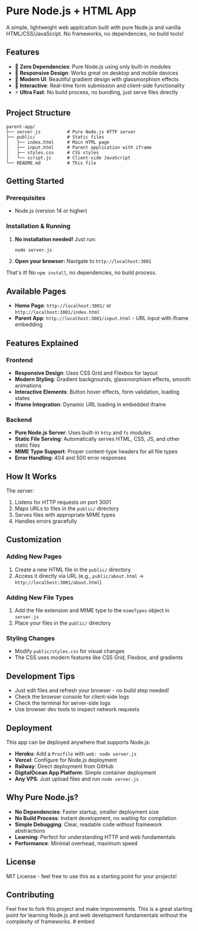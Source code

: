 # Pure Node.js + HTML App

A simple, lightweight web application built with pure Node.js and vanilla HTML/CSS/JavaScript. No frameworks, no dependencies, no build tools!

## Features

- 🚀 **Zero Dependencies**: Pure Node.js using only built-in modules
- 📱 **Responsive Design**: Works great on desktop and mobile devices
- 🎨 **Modern UI**: Beautiful gradient design with glassmorphism effects
- 🔄 **Interactive**: Real-time form submission and client-side functionality
- ⚡ **Ultra Fast**: No build process, no bundling, just serve files directly

## Project Structure

```
parent-app/
├── server.js          # Pure Node.js HTTP server
├── public/            # Static files
│   ├── index.html     # Main HTML page
│   ├── input.html     # Parent application with iframe
│   ├── styles.css     # CSS styles
│   └── script.js      # Client-side JavaScript
└── README.md          # This file
```

## Getting Started

### Prerequisites

- Node.js (version 14 or higher)

### Installation & Running

1. **No installation needed!** Just run:
   ```bash
   node server.js
   ```

2. **Open your browser:**
   Navigate to `http://localhost:3001`

That's it! No `npm install`, no dependencies, no build process.

## Available Pages

- **Home Page**: `http://localhost:3001/` or `http://localhost:3001/index.html`
- **Parent App**: `http://localhost:3001/input.html` - URL input with iframe embedding

## Features Explained

### Frontend
- **Responsive Design**: Uses CSS Grid and Flexbox for layout
- **Modern Styling**: Gradient backgrounds, glassmorphism effects, smooth animations
- **Interactive Elements**: Button hover effects, form validation, loading states
- **Iframe Integration**: Dynamic URL loading in embedded iframe

### Backend
- **Pure Node.js Server**: Uses built-in `http` and `fs` modules
- **Static File Serving**: Automatically serves HTML, CSS, JS, and other static files
- **MIME Type Support**: Proper content-type headers for all file types
- **Error Handling**: 404 and 500 error responses

## How It Works

The server:
1. Listens for HTTP requests on port 3001
2. Maps URLs to files in the `public/` directory
3. Serves files with appropriate MIME types
4. Handles errors gracefully

## Customization

### Adding New Pages
1. Create a new HTML file in the `public/` directory
2. Access it directly via URL (e.g., `public/about.html` → `http://localhost:3001/about.html`)

### Adding New File Types
1. Add the file extension and MIME type to the `mimeTypes` object in `server.js`
2. Place your files in the `public/` directory

### Styling Changes
- Modify `public/styles.css` for visual changes
- The CSS uses modern features like CSS Grid, Flexbox, and gradients

## Development Tips

- Just edit files and refresh your browser - no build step needed!
- Check the browser console for client-side logs
- Check the terminal for server-side logs
- Use browser dev tools to inspect network requests

## Deployment

This app can be deployed anywhere that supports Node.js:

- **Heroku**: Add a `Procfile` with `web: node server.js`
- **Vercel**: Configure for Node.js deployment
- **Railway**: Direct deployment from GitHub
- **DigitalOcean App Platform**: Simple container deployment
- **Any VPS**: Just upload files and run `node server.js`

## Why Pure Node.js?

- **No Dependencies**: Faster startup, smaller deployment size
- **No Build Process**: Instant development, no waiting for compilation
- **Simple Debugging**: Clear, readable code without framework abstractions
- **Learning**: Perfect for understanding HTTP and web fundamentals
- **Performance**: Minimal overhead, maximum speed

## License

MIT License - feel free to use this as a starting point for your projects!

## Contributing

Feel free to fork this project and make improvements. This is a great starting point for learning Node.js and web development fundamentals without the complexity of frameworks. # embed
